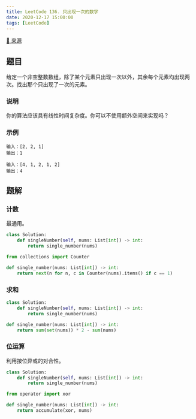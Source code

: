 ```yaml
---
title: LeetCode 136. 只出现一次的数字
date: 2020-12-17 15:00:00
tags: [LeetCode]
---
```


[:link: 来源](https://leetcode-cn.com/problems/single-number/)

## 题目

给定一个非空整数数组，除了某个元素只出现一次以外，其余每个元素均出现两次。找出那个只出现了一次的元素。

### 说明

你的算法应该具有线性时间复杂度。你可以不使用额外空间来实现吗？

### 示例

```raw
输入：[2, 2, 1]
输出：1
```

```raw
输入：[4, 1, 2, 1, 2]
输出：4
```

<!-- more -->

## 题解

### 计数

最通用。

```python
class Solution:
    def singleNumber(self, nums: List[int]) -> int:
        return single_number(nums)

from collections import Counter

def single_number(nums: List[int]) -> int:
    return next(n for n, c in Counter(nums).items() if c == 1)
```

### 求和

```python
class Solution:
    def singleNumber(self, nums: List[int]) -> int:
        return single_number(nums)

def single_number(nums: List[int]) -> int:
    return sum(set(nums)) * 2 - sum(nums)
```

### 位运算

利用按位异或的对合性。

```python
class Solution:
    def singleNumber(self, nums: List[int]) -> int:
        return single_number(nums)

from operator import xor

def single_number(nums: List[int]) -> int:
    return accumulate(xor, nums)
```
